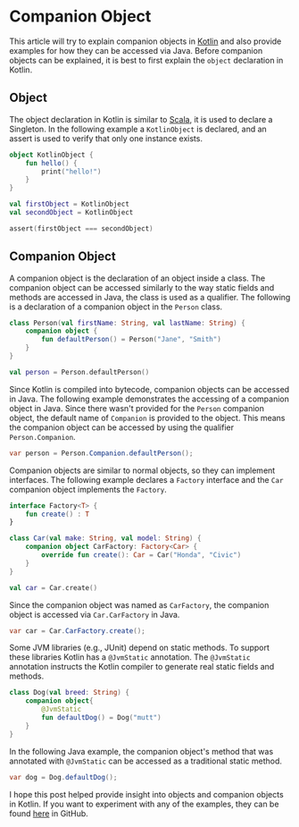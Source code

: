 # Companion Object

This article will try to explain companion objects in [Kotlin](https://kotlinlang.org) and also provide examples for 
how they can be accessed via Java. Before companion objects can be explained, it is best to first explain the 
`object` declaration in Kotlin.

## Object

The object declaration in Kotlin is similar to [Scala](https://www.scala-lang.org), it is used to declare a Singleton. 
In the following example a `KotlinObject` is declared, and an assert is used to verify that only one instance exists.

```kotlin
object KotlinObject {
    fun hello() {
        print("hello!")
    } 
}

val firstObject = KotlinObject
val secondObject = KotlinObject

assert(firstObject === secondObject)
```

## Companion Object

A companion object is the declaration of an object inside a class. The companion object can be accessed similarly to 
the way static fields and methods are accessed in Java, the class is used as a qualifier. The following is a declaration
of a companion object in the `Person` class. 

```kotlin
class Person(val firstName: String, val lastName: String) {
    companion object {
        fun defaultPerson() = Person("Jane", "Smith") 
    }
}

val person = Person.defaultPerson()
```

Since Kotlin is compiled into bytecode, companion objects can be accessed in Java. The following example demonstrates 
the accessing of a companion object in Java. Since there wasn't provided for the `Person` companion object,
the default name of `Companion` is provided to the object. This means the companion object can be accessed by using the 
qualifier `Person.Companion`.

```java
var person = Person.Companion.defaultPerson();
```

Companion objects are similar to normal objects, so they can implement interfaces. The following example declares a 
`Factory` interface and the `Car` companion object implements the `Factory`. 

```kotlin
interface Factory<T> {
    fun create() : T
}

class Car(val make: String, val model: String) {
    companion object CarFactory: Factory<Car> {
        override fun create(): Car = Car("Honda", "Civic")
    }
}

val car = Car.create()
```

Since the companion object was named as `CarFactory`, the companion object is accessed via `Car.CarFactory` in Java. 

```java
var car = Car.CarFactory.create();
```

Some JVM libraries (e.g., JUnit) depend on static methods. To support these libraries Kotlin has a `@JvmStatic` 
annotation. The `@JvmStatic` annotation instructs the Kotlin compiler to generate real static fields and methods.

```kotlin
class Dog(val breed: String) {
    companion object{
        @JvmStatic
        fun defaultDog() = Dog("mutt")
    }
}
```

In the following Java example, the companion object's method that was annotated with `@JvmStatic` can be accessed as a 
traditional static method.

```java
var dog = Dog.defaultDog();
```

I hope this post helped provide insight into objects and companion objects in Kotlin. If you want to experiment 
with any of the examples, they can be found [here](https://github.com/seanking/companion-objects-kotlin) in GitHub.
